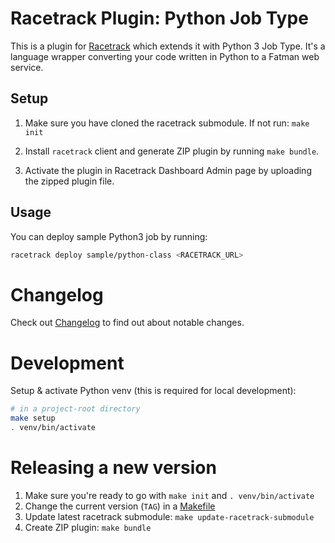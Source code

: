 # Racetrack Plugin: Python Job Type

This is a plugin for [Racetrack](https://github.com/TheRacetrack/racetrack)
which extends it with Python 3 Job Type.
It's a language wrapper converting your code written in Python to a Fatman web service.

## Setup
1. Make sure you have cloned the racetrack submodule. If not run: `make init`

2. Install `racetrack` client and generate ZIP plugin by running `make bundle`.

3. Activate the plugin in Racetrack Dashboard Admin page
  by uploading the zipped plugin file.

## Usage
You can deploy sample Python3 job by running:
```bash
racetrack deploy sample/python-class <RACETRACK_URL>
```

# Changelog
Check out [Changelog](./docs/CHANGELOG.md) to find out about notable changes.

# Development
Setup & activate Python venv (this is required for local development):

```bash
# in a project-root directory
make setup
. venv/bin/activate
```

# Releasing a new version
1. Make sure you're ready to go with `make init` and `. venv/bin/activate`
2. Change the current version (`TAG`) in a [Makefile](./Makefile)
3. Update latest racetrack submodule: `make update-racetrack-submodule`
4. Create ZIP plugin: `make bundle`
